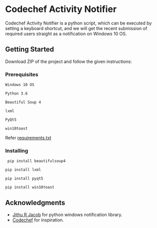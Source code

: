 # Codechef Activity Notifier

Codechef Activity Notifier is a python script, which can be executed by setting a keyboard shortcut,
and we will get the recent submission of required users straight as a notification on Windows 10 OS.

## Getting Started

Download ZIP of the project and follow the given instructions:

### Prerequisites

```
Windows 10 OS
```
```
Python 3.6
```
```
Beautiful Soup 4
```
```
lxml
```
```
PyQt5
```
```
win10toast
```
Refer [requirements.txt](https://gist.github.com/PurpleBooth/b24679402957c63ec426)
### Installing
```
 pip install beautifulsoup4
```
```
pip install lxml
```
```
pip install pyqt5
```
```
pip install win10toast
```

## Acknowledgments

* [Jithu R Jacob](https://github.com/jithurjacob) for python windows notification library.
* [Codechef](https://www.codechef.com/) for inspiration.
